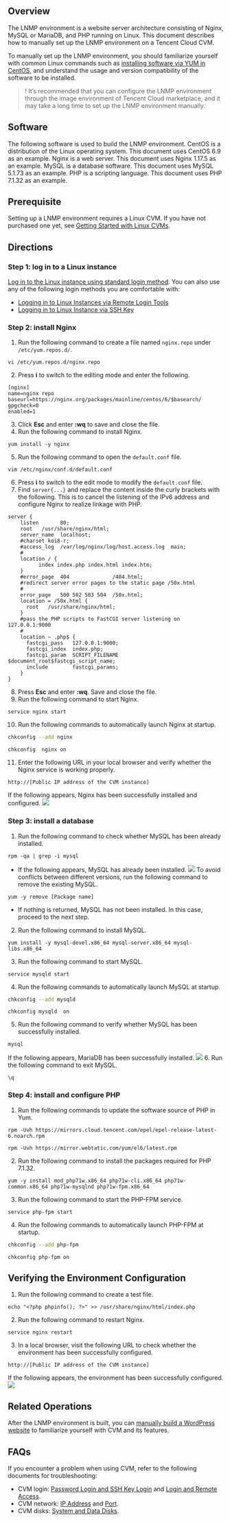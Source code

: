 ## Overview
The LNMP environment is a website server architecture consisting of Nginx, MySQL or MariaDB, and PHP running on Linux. This document describes how to manually set up the LNMP environment on a Tencent Cloud CVM.

To manually set up the LNMP environment, you should familiarize yourself with common Linux commands such as [installing software via YUM in CentOS](https://intl.cloud.tencent.com/document/product/213/2046), and understand the usage and version compatibility of the software to be installed.

>! It’s recommended that you can configure the LNMP environment through the image environment of Tencent Cloud marketplace, and it may take a long time to set up the LNMP environment manually.


## Software
The following software is used to build the LNMP environment.
CentOS is a distribution of the Linux operating system. This document uses CentOS 6.9 as an example.
Nginx is a web server. This document uses Nginx 1.17.5 as an example.
MySQL is a database software. This document uses MySQL 5.1.73 as an example.
PHP is a scripting language. This document uses PHP 7.1.32 as an example.

## Prerequisite

Setting up a LNMP environment requires a Linux CVM. If you have not purchased one yet, see [Getting Started with Linux CVMs](https://intl.cloud.tencent.com/zh/document/product/213/10517).


## Directions
### Step 1: log in to a Linux instance
[Log in to the Linux instance using standard login method](https://intl.cloud.tencent.com/document/product/213/5436). You can also use any of the following login methods you are comfortable with:
- [Logging in to Linux Instances via Remote Login Tools](https://intl.cloud.tencent.com/document/product/213/32502)
- [Logging in to Linux Instance via SSH Key](https://intl.cloud.tencent.com/document/product/213/32501)

### Step 2: install Nginx
1. Run the following command to create a file named `nginx.repo` under `/etc/yum.repos.d/`.
```
vi /etc/yum.repos.d/nginx.repo
```
2. Press **i** to switch to the editing mode and enter the following.
```
[nginx]
name=nginx repo
baseurl=https://nginx.org/packages/mainline/centos/6/$basearch/
gpgcheck=0
enabled=1
```
3. Click **Esc** and enter **:wq** to save and close the file.
4. Run the following command to install Nginx.
```
yum install -y nginx
```
5. Run the following command to open the `default.conf` file.
```
vim /etc/nginx/conf.d/default.conf
```
6. Press **i** to switch to the edit mode to modify the `default.conf` file.
7. Find `server{...}` and replace the content inside the curly brackets with the following. This is to cancel the listening of the IPv6 address and configure Nginx to realize linkage with PHP.
```
server {
	listen       80;
	root   /usr/share/nginx/html;
	server_name  localhost;
	#charset koi8-r;
	#access_log  /var/log/nginx/log/host.access.log  main;
	#
	location / {
		  index index.php index.html index.htm;
	}
	#error_page  404              /404.html;
	#redirect server error pages to the static page /50x.html
	#
	error_page   500 502 503 504  /50x.html;
	location = /50x.html {
	  root   /usr/share/nginx/html;
	}
	#pass the PHP scripts to FastCGI server listening on 127.0.0.1:9000
	#
	location ~ .php$ {
	  fastcgi_pass   127.0.0.1:9000;
	  fastcgi_index  index.php;
	  fastcgi_param  SCRIPT_FILENAME  $document_root$fastcgi_script_name;
	  include        fastcgi_params;
	}
}
```
8. Press **Esc** and enter **:wq**. Save and close the file.
9. Run the following command to start Nginx.
```
service nginx start
```
10. Run the following commands to automatically launch Nginx at startup.
```bash
chkconfig --add nginx
```
```
chkconfig  nginx on
```
11. Enter the following URL in your local browser and verify whether the Nginx service is working properly.
```
http://[Public IP address of the CVM instance]
```
If the following appears, Nginx has been successfully installed and configured.
![](https://main.qcloudimg.com/raw/fdc40877928729679d392eb304a3f12c.png)


### Step 3: install a database
1. Run the following command to check whether MySQL has been already installed.
```
rpm -qa | grep -i mysql
```
 - If the following appears, MySQL has already been installed.
![](https://main.qcloudimg.com/raw/74e544638637d39209cc1e474083d11d.png)
To avoid conflicts between different versions, run the following command to remove the existing MySQL.
```
yum -y remove [Package name]
```
 - If nothing is returned, MySQL has not been installed. In this case, proceed to the next step.
2. Run the following command to install MySQL.
```
yum install -y mysql-devel.x86_64 mysql-server.x86_64 mysql-libs.x86_64
```
3. Run the following command to start MySQL.
```
service mysqld start 
```
4. Run the following commands to automatically launch MySQL at startup.
```bash
chkconfig --add mysqld
```
```
chkconfig mysqld  on 
```
5. Run the following command to verify whether MySQL has been successfully installed.
```
mysql
```
If the following appears, MariaDB has been successfully installed.
![](https://main.qcloudimg.com/raw/9c9347ad0264ddad5e98c8dd48adcc6a.png)
6. Run the following command to exit MySQL.
```
\q
```

### Step 4: install and configure PHP
1. Run the following commands to update the software source of PHP in Yum.
```
rpm -Uvh https://mirrors.cloud.tencent.com/epel/epel-release-latest-6.noarch.rpm
```
```
rpm -Uvh https://mirror.webtatic.com/yum/el6/latest.rpm
```
2. Run the following command to install the packages required for PHP 7.1.32.
```
yum -y install mod_php71w.x86_64 php71w-cli.x86_64 php71w-common.x86_64 php71w-mysqlnd php71w-fpm.x86_64
```
3. Run the following command to start the PHP-FPM service.
```
service php-fpm start
```
4. Run the following commands to automatically launch PHP-FPM at startup.
```bash
chkconfig --add php-fpm  
```
```
chkconfig php-fpm on
```


## Verifying the Environment Configuration
1. Run the following command to create a test file.
```
echo "<?php phpinfo(); ?>" >> /usr/share/nginx/html/index.php
```
2. Run the following command to restart Nginx.
```
service nginx restart
```
3. In a local browser, visit the following URL to check whether the environment has been successfully configured.
```
http://[Public IP address of the CVM instance]
```
If the following appears, the environment has been successfully configured.
![](https://main.qcloudimg.com/raw/64af927320f2121ae4daf15cf2eaba39.png)



## Related Operations

After the LNMP environment is built, you can [manually build a WordPress website](https://intl.cloud.tencent.com/document/product/213/8044) to familiarize yourself with CVM and its features.

## FAQs

If you encounter a problem when using CVM, refer to the following documents for troubleshooting:

- CVM login: [Password Login and SSH Key Login](https://intl.cloud.tencent.com/document/product/213/18120) and [Login and Remote Access](https://intl.cloud.tencent.com/document/product/213/17278).
- CVM network: [IP Address](https://intl.cloud.tencent.com/document/product/213/17285) and [Port](https://intl.cloud.tencent.com/document/product/213/2502).
- CVM disks: [System and Data Disks](https://intl.cloud.tencent.com/document/product/213/17351).
